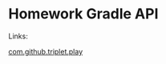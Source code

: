 # Homework Gradle API

Links:

[com.github.triplet.play](https://plugins.gradle.org/plugin/com.github.triplet.play)
